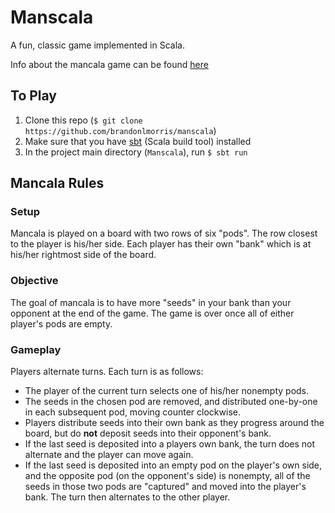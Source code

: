 # Manscala

A fun, classic game implemented in Scala.

Info about the mancala game can be found [here][mancala-wiki]

## To Play

1. Clone this repo (`$ git clone https://github.com/brandonlmorris/manscala`)
1. Make sure that you have [sbt][sbt-install] (Scala build tool) installed 
1. In the project main directory (`Manscala`), run `$ sbt run`

## Mancala Rules

### Setup

Mancala is played on a board with two rows of six "pods". The row closest
to the player is his/her side. Each player has their own "bank" which
is at his/her rightmost side of the board.

### Objective

The goal of mancala is to have more "seeds" in your bank than your
opponent at the end of the game. The game is over once all of either
player's pods are empty.

### Gameplay

Players alternate turns. Each turn is as follows:

- The player of the current turn selects one of his/her nonempty pods.
- The seeds in the chosen pod are removed, and distributed one-by-one
in each subsequent pod, moving counter clockwise.
- Players distribute seeds into their own bank as they progress around
the board, but do __not__ deposit seeds into their opponent's bank.
- If the last seed is deposited into a players own bank, the turn does
not alternate and the player can move again.
- If the last seed is deposited into an empty pod on the player's own
side, and the opposite pod (on the opponent's side) is nonempty, all of
the seeds in those two pods are "captured" and moved into the player's
bank. The turn then alternates to the other player.

[mancala-wiki]: http://www.scala-sbt.org/0.13/docs/Setup.html
[sbt-install]: http://www.scala-sbt.org/0.13/docs/Setup.html